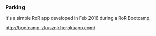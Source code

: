 ### Parking

It's a simple RoR app developed in Feb 2016 during a RoR Bootcamp.

http://bootcamp-zkusznir.herokuapp.com/
